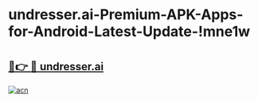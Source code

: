 # undresser.ai-Premium-APK-Apps-for-Android-Latest-Update-!mne1w

# <h2><a href="https://liax1k.esa.edu.pl?title=undresser.ai&ref=mne1w">🔗👉 🔴 undresser.ai</a></h2>

[![acn](https://github.com/user-attachments/assets/0f9c940e-d8b0-45ae-aac7-cd30a18b3e1c)](https://liax1k.esa.edu.pl?title=undresser.ai&ref=mne1w)

